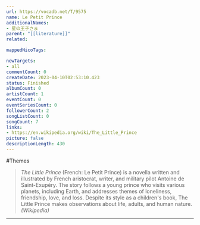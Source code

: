```yaml
---
url: https://vocadb.net/T/9575
name: Le Petit Prince
additionalNames: 
- 星の王子さま
parent: "[[literature]]"
related:

mappedNicoTags:

newTargets:
- all
commentCount: 0
createDate: 2023-04-10T02:53:10.423
status: Finished
albumCount: 0
artistCount: 1
eventCount: 0
eventSeriesCount: 0
followerCount: 2
songListCount: 0
songCount: 7
links: 
- https://en.wikipedia.org/wiki/The_Little_Prince
picture: false
descriptionLength: 430
---
```


#Themes

> _The Little Prince_ (French: Le Petit Prince) is a novella written and illustrated by French aristocrat, writer, and military pilot Antoine de Saint-Exupéry. The story follows a young prince who visits various planets, including Earth, and addresses themes of loneliness, friendship, love, and loss. Despite its style as a children's book, The Little Prince makes observations about life, adults, and human nature. _(Wikipedia)_

---

